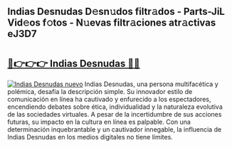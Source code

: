 ## Indias Desnudas D𝚎sn𝚞dos filtr𝚊dos - Parts-JiL Vid𝚎os f𝚘tos - N𝚞evas filtr𝚊ciones atr𝚊ctivas eJ3D7

# <h2><a href="http://mbcsn31.tromn.icu/?c=Indias+Desnudas">🔗👉👉👉 Indias Desnudas 🔗🔗</a></h2>

[![Indias Desnudas nuevo](https://i.imgur.com/pEAQMta.gif)](http://mbcsn31.tromn.icu/?c=Indias+Desnudas)
Indias Desnudas, una persona multifacética y polémica, desafía la descripción simple. Su innovador estilo de comunicación en línea ha cautivado y enfurecido a los espectadores, encendiendo debates sobre ética, individualidad y la naturaleza evolutiva de las sociedades virtuales. A pesar de la incertidumbre de sus acciones futuras, su impacto en la cultura en línea es palpable. Con una determinación inquebrantable y un cautivador innegable, la influencia de Indias Desnudas en los medios digitales no tiene límites.
